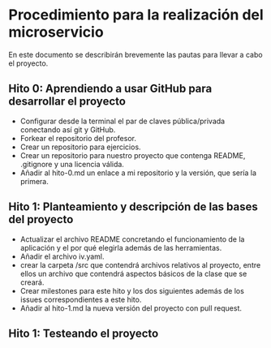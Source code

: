 # Procedimiento para la realización del microservicio

En este documento se describirán brevemente las pautas para llevar a cabo el proyecto.

## Hito 0: Aprendiendo a usar GitHub para desarrollar el proyecto

- Configurar desde la terminal el par de claves pública/privada conectando así git y GitHub.
- Forkear el repositorio del profesor.
- Crear un repositorio para ejercicios.
- Crear un repositorio para nuestro proyecto que contenga README, .gitignore y una licencia válida.
- Añadir al hito-0.md un enlace a mi repositorio y la versión, que sería la primera.

## Hito 1: Planteamiento y descripción de las bases del proyecto

- Actualizar el archivo README concretando el funcionamiento de la aplicación y el por qué elegirla además de las herramientas.
- Añadir el archivo iv.yaml.
- crear la carpeta /src que contendrá archivos relativos al proyecto, entre ellos un archivo que contendrá aspectos básicos de la clase que se creará.
- Crear milestones para este hito y los dos siguientes además de los issues correspondientes a este hito.
- Añadir al hito-1.md la nueva versión del proyecto con pull request.

## Hito 1: Testeando el proyecto
